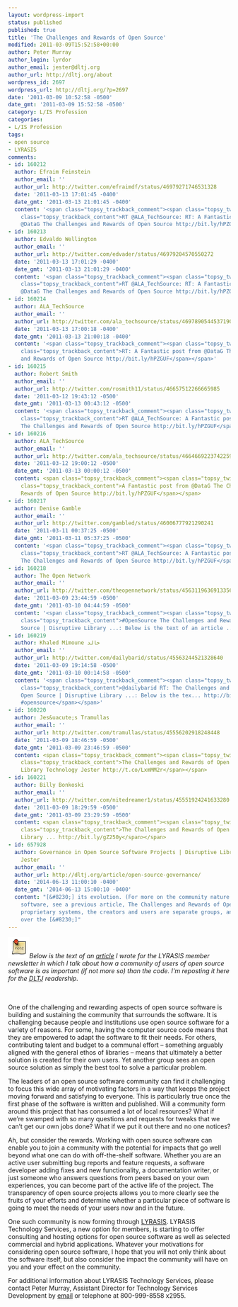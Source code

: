 ```yaml
---
layout: wordpress-import
status: published
published: true
title: 'The Challenges and Rewards of Open Source'
modified: 2011-03-09T15:52:58+00:00
author: Peter Murray
author_login: lyrdor
author_email: jester@dltj.org
author_url: http://dltj.org/about
wordpress_id: 2697
wordpress_url: http://dltj.org/?p=2697
date: '2011-03-09 10:52:58 -0500'
date_gmt: '2011-03-09 15:52:58 -0500'
category: L/IS Profession
categories:
- L/IS Profession
tags:
- open source
- LYRASIS
comments:
- id: 160212
  author: Efraim Feinstein
  author_email: ''
  author_url: http://twitter.com/efraimdf/status/46979271746531328
  date: '2011-03-13 17:01:45 -0400'
  date_gmt: '2011-03-13 21:01:45 -0400'
  content: '<span class="topsy_trackback_comment"><span class="topsy_twitter_username"><span
    class="topsy_trackback_content">RT @ALA_TechSource: RT: A Fantastic post from
    @DataG The Challenges and Rewards of Open Source http://bit.ly/hPZGUF</span></span>'
- id: 160213
  author: Edvaldo Wellington
  author_email: ''
  author_url: http://twitter.com/edvader/status/46979204570550272
  date: '2011-03-13 17:01:29 -0400'
  date_gmt: '2011-03-13 21:01:29 -0400'
  content: '<span class="topsy_trackback_comment"><span class="topsy_twitter_username"><span
    class="topsy_trackback_content">RT @ALA_TechSource: RT: A Fantastic post from
    @DataG The Challenges and Rewards of Open Source http://bit.ly/hPZGUF</span></span>'
- id: 160214
  author: ALA_TechSource
  author_email: ''
  author_url: http://twitter.com/ala_techsource/status/46978905445371904
  date: '2011-03-13 17:00:18 -0400'
  date_gmt: '2011-03-13 21:00:18 -0400'
  content: '<span class="topsy_trackback_comment"><span class="topsy_twitter_username"><span
    class="topsy_trackback_content">RT: A Fantastic post from @DataG The Challenges
    and Rewards of Open Source http://bit.ly/hPZGUF</span></span>'
- id: 160215
  author: Robert Smith
  author_email: ''
  author_url: http://twitter.com/rosmith11/status/46657512266665985
  date: '2011-03-12 19:43:12 -0500'
  date_gmt: '2011-03-13 00:43:12 -0500'
  content: '<span class="topsy_trackback_comment"><span class="topsy_twitter_username"><span
    class="topsy_trackback_content">RT @ALA_TechSource: A Fantastic post from @DataG
    The Challenges and Rewards of Open Source http://bit.ly/hPZGUF</span></span>'
- id: 160216
  author: ALA_TechSource
  author_email: ''
  author_url: http://twitter.com/ala_techsource/status/46646692237422592
  date: '2011-03-12 19:00:12 -0500'
  date_gmt: '2011-03-13 00:00:12 -0500'
  content: <span class="topsy_trackback_comment"><span class="topsy_twitter_username"><span
    class="topsy_trackback_content">A Fantastic post from @DataG The Challenges and
    Rewards of Open Source http://bit.ly/hPZGUF</span></span>
- id: 160217
  author: Denise Gamble
  author_email: ''
  author_url: http://twitter.com/gambled/status/46006777921290241
  date: '2011-03-11 00:37:25 -0500'
  date_gmt: '2011-03-11 05:37:25 -0500'
  content: '<span class="topsy_trackback_comment"><span class="topsy_twitter_username"><span
    class="topsy_trackback_content">RT @ALA_TechSource: A Fantastic post from @DataG
    The Challenges and Rewards of Open Source http://bit.ly/hPZGUF</span></span>'
- id: 160218
  author: The Open Network
  author_email: ''
  author_url: http://twitter.com/theopennetwork/status/45631196369133568
  date: '2011-03-09 23:44:59 -0500'
  date_gmt: '2011-03-10 04:44:59 -0500'
  content: '<span class="topsy_trackback_comment"><span class="topsy_twitter_username"><span
    class="topsy_trackback_content">#OpenSource The Challenges and Rewards of Open
    Source | Disruptive Library ...: Below is the text of an article ... http://bit.ly/frrKb8</span></span>'
- id: 160219
  author: Khaled Mimoune خالد
  author_email: ''
  author_url: http://twitter.com/dailybarid/status/45563244521328640
  date: '2011-03-09 19:14:58 -0500'
  date_gmt: '2011-03-10 00:14:58 -0500'
  content: '<span class="topsy_trackback_comment"><span class="topsy_twitter_username"><span
    class="topsy_trackback_content">@dailybarid RT: The Challenges and Rewards of
    Open Source | Disruptive Library ...: Below is the tex... http://bit.ly/hbHa8m
    #opensource</span></span>'
- id: 160220
  author: Jes&uacute;s Tramullas
  author_email: ''
  author_url: http://twitter.com/tramullas/status/45556202918248448
  date: '2011-03-09 18:46:59 -0500'
  date_gmt: '2011-03-09 23:46:59 -0500'
  content: <span class="topsy_trackback_comment"><span class="topsy_twitter_username"><span
    class="topsy_trackback_content">The Challenges and Rewards of Open Source | Disruptive
    Library Technology Jester http://t.co/LxmMM2r</span></span>
- id: 160221
  author: Billy Bonkoski
  author_email: ''
  author_url: http://twitter.com/nitedreamer1/status/45551924241633280
  date: '2011-03-09 18:29:59 -0500'
  date_gmt: '2011-03-09 23:29:59 -0500'
  content: <span class="topsy_trackback_comment"><span class="topsy_twitter_username"><span
    class="topsy_trackback_content">The Challenges and Rewards of Open Source | Disruptive
    Library ... http://bit.ly/gZ250y</span></span>
- id: 657928
  author: Governance in Open Source Software Projects | Disruptive Library Technology
    Jester
  author_email: ''
  author_url: http://dltj.org/article/open-source-governance/
  date: '2014-06-13 11:00:10 -0400'
  date_gmt: '2014-06-13 15:00:10 -0400'
  content: "[&#8230;] its evolution. (For more on the community nature of open source
    software, see a previous article, The Challenges and Rewards of Open Source) With
    proprietary systems, the creators and users are separate groups, and the control
    over the [&#8230;]"
---
```

<div style="font-style:italic;"><img alt="Note!" src="/wp-content/uploads/2011/03/note.png" class="alignleft" width="48" height="48" />Below is the text of an <a href="/article/open-source-community/" title="The Challenges and Rewards of Open Source | LYRASIS">article</a> I wrote for the <span class="removed_link" title="http://www.lyrasis.org/News/Lyrasis-News/2011/03_08.aspx">LYRASIS member newsletter</span> in which I talk about how a community of users of open source software is as important (if not more so) than the code.  I'm reposting it here for the <i><acronym title="Disruptive Library Technology Jester">DLTJ</acronym></i> readership.</div>
<p><br style="clear:both;" /><br />
One of the challenging and rewarding aspects of open source software is building and sustaining the community that surrounds the software. It is challenging because people and institutions use open source software for a variety of reasons. For some, having the computer source code means that they are empowered to adapt the software to fit their needs. For others, contributing talent and budget to a communal effort &ndash; something arguably aligned with the general ethos of libraries &ndash; means that ultimately a better solution is created for their own users. Yet another group sees an open source solution as simply the best tool to solve a particular problem.</p>
<p>The leaders of an open source software community can find it challenging to focus this wide array of motivating factors in a way that keeps the project moving forward and satisfying to everyone. This is particularly true once the first phase of the software is written and published. Will a community form around this project that has consumed a lot of local resources? What if we&rsquo;re swamped with so many questions and requests for tweaks that we can&rsquo;t get our own jobs done? What if we put it out there and no one notices?</p>
<p>Ah, but consider the rewards. Working with open source software can enable you to join a community with the potential for impacts that go well beyond what one can do with off-the-shelf software. Whether you are an active user submitting bug reports and feature requests, a software developer adding fixes and new functionality, a documentation writer, or just someone who answers questions from peers based on your own experiences, you can become part of the active life of the project. The transparency of open source projects allows you to more clearly see the fruits of your efforts and determine whether a particular piece of software is going to meet the needs of your users now and in the future.</p>
<p>One such community is now forming through <a href="http://www.lyrasis.org/" title="LYRASIS homepage">LYRASIS</a>. LYRASIS Technology Services, a new option for members, is starting to offer consulting and hosting options for open source software as well as selected commercial and hybrid applications. Whatever your motivations for considering open source software, I hope that you will not only think about the software itself, but also consider the impact the community will have on you and your effect on the community.</p>
<p>For additional information about LYRASIS Technology Services, please contact Peter Murray, Assistant Director for Technology Services Development by <a href="mailto:Peter.Murray@lyrasis.org">email</a> or telephone at 800-999-8558 x2955.</p>
